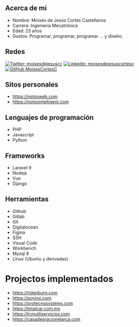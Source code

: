 ## Acerca de mi
* Nombre: Moisés de Jesús Cortés Castellanos
* Carrera: Ingeniería Mecatrónica
* Edad: 23 años
* Gustos: Programar, programar, programar ... y diseño.
## Redes
[![Twitter: moisesdejesuscc](https://img.shields.io/twitter/follow/moisesdejesuscc?style=social)](https://twitter.com/moisescortescc)
[![Linkedin: moisesdejesuscortesc](https://img.shields.io/badge/-moisesdejesuscortesc-blue?style=flat-square&logo=Linkedin&logoColor=white&link=https://www.linkedin.com/in/moisesdejesuscortesc/)](https://www.linkedin.com/in/moisesdejesuscortesc/)
[![GitHub MoisesCortesC](https://img.shields.io/github/followers/MoisesCortesC?label=follow&style=social)](https://github.com/MoisesCortesC)
## Sitos personales
* https://notsoweb.com
* https://notsointelligent.com
## Lenguajes de programación
* PHP
* Javascript
* Python
## Frameworks
* Laravel 9
* Nodejs
* Vue
* Django
## Herramientas
* Github
* Gitlab
* Git
* Digitalocean
* Figma
* SSH
* Visual Code
* Workbench
* Mysql 8
* Linux (Ubuntu y derivadas)
# Projectos implementados
* https://ridenburn.com
* https://poyino.com
* https://protecnosystems.com
* https://totalcar.com.mx
* https://tcmultiservicios.com
* https://casadeoracionelarca.com

